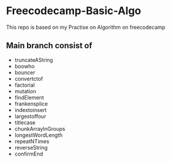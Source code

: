 # Freecodecamp-Basic-Algo

This repo is based on my Practise on Algorithm on freecodecamp

## Main branch consist of

- truncateAString
- boowho
- bouncer
- convertctof
- factorial
- mutation
- findElement
- frankensplice
- indextoinsert
- largestoffour
- titlecase
- chunkArrayInGroups
- longestWordLength
- repeatNTimes
- reverseString
- confirmEnd
